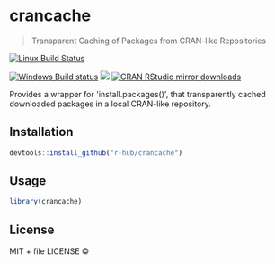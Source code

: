 
# crancache

> Transparent Caching of Packages from CRAN-like Repositories

[![Linux Build Status](https://travis-ci.org/r-hub/crancache.svg?branch=master)](https://travis-ci.org/r-hub/crancache)

[![Windows Build status](https://ci.appveyor.com/api/projects/status/github/r-hub/crancache?svg=true)](https://ci.appveyor.com/project/r-hub/crancache)
[![](http://www.r-pkg.org/badges/version/crancache)](http://www.r-pkg.org/pkg/crancache)
[![CRAN RStudio mirror downloads](http://cranlogs.r-pkg.org/badges/crancache)](http://www.r-pkg.org/pkg/crancache)


Provides a wrapper for 'install.packages()', that transparently cached
  downloaded packages in a local CRAN-like repository.

## Installation

```r
devtools::install_github("r-hub/crancache")
```

## Usage

```r
library(crancache)
```

## License

MIT + file LICENSE © 
